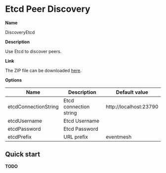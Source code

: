 # Etcd Peer Discovery

**Name**

DiscoveryEtcd

**Description**

Use Etcd to discover peers.

**Link**

The ZIP file can be downloaded [here]().

**Options**

| Name                  | Description                  	| Default value 			 |
| --------------------- | ----------------------------- | -------------------------- |
| etcdConnectionString 	| Etcd connection string        | http://localhost:23790     |
| etcdUsername 			| Etcd Username					| 							 |
| etcdPassword 			| Etcd Password					| 							 |
| etcdPrefix 			| URL prefix					| eventmesh					 |

## Quick start

**TODO**